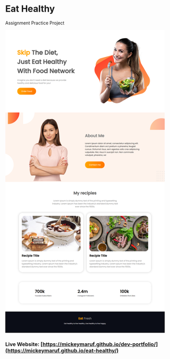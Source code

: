# Eat Healthy
Assignment Practice Project

![Thumbnail](https://github.com/mickeymaruf/eat-healthy/blob/main/images/showcase.png)

### Live Website: [https://mickeymaruf.github.io/dev-portfolio/](https://mickeymaruf.github.io/eat-healthy/)
